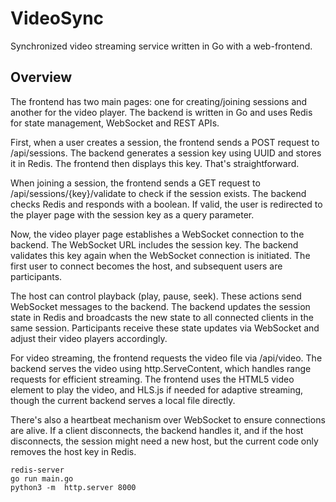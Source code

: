 # VideoSync
Synchronized video streaming service written in Go with a web-frontend.

## Overview
The frontend has two main pages: one for creating/joining sessions and another for the video player. The backend is written in Go and uses Redis for state management, WebSocket and REST APIs.

First, when a user creates a session, the frontend sends a POST request to /api/sessions. The backend generates a session key using UUID and stores it in Redis. The frontend then displays this key. That's straightforward.

When joining a session, the frontend sends a GET request to /api/sessions/{key}/validate to check if the session exists. The backend checks Redis and responds with a boolean. If valid, the user is redirected to the player page with the session key as a query parameter.

Now, the video player page establishes a WebSocket connection to the backend. The WebSocket URL includes the session key. The backend validates this key again when the WebSocket connection is initiated. The first user to connect becomes the host, and subsequent users are participants.

The host can control playback (play, pause, seek). These actions send WebSocket messages to the backend. The backend updates the session state in Redis and broadcasts the new state to all connected clients in the same session. Participants receive these state updates via WebSocket and adjust their video players accordingly.

For video streaming, the frontend requests the video file via /api/video. The backend serves the video using http.ServeContent, which handles range requests for efficient streaming. The frontend uses the HTML5 video element to play the video, and HLS.js if needed for adaptive streaming, though the current backend serves a local file directly.

There's also a heartbeat mechanism over WebSocket to ensure connections are alive. If a client disconnects, the backend handles it, and if the host disconnects, the session might need a new host, but the current code only removes the host key in Redis.

```
redis-server
go run main.go
python3 -m  http.server 8000
```